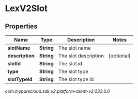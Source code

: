 # LexV2Slot


## Properties

| Name | Type | Description | Notes |
| ------------ | ------------- | ------------- | ------------- |
| **slotName** | **String** | The slot name |  |
| **description** | **String** | The slot description |  [optional] |
| **slotId** | **String** | The slot id |  |
| **type** | **String** | The slot type |  |
| **slotTypeId** | **String** | The slot type id |  |




_com.mypurecloud.sdk.v2:platform-client-v2:233.0.0_
